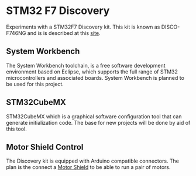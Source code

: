 # STM32 F7 Discovery
Experiments with a STM32F7 Discovery kit. This kit is known as DISCO-F746NG and is is described at this [site](http://www.st.com/content/st_com/en/products/evaluation-tools/product-evaluation-tools/mcu-eval-tools/stm32-mcu-eval-tools/stm32-mcu-discovery-kits/32f746gdiscovery.html "site").

## System Workbench    
The System Workbench toolchain, is a free software development environment based on Eclipse, which supports the full range of STM32 microcontrollers and associated boards. System Workbench is planned to be used for this project.

## STM32CubeMX
STM32CubeMX which is a graphical software configuration tool that can generate initialization code. The base for new projects will be done by aid of this tool.  

## Motor Shield Control
The Discovery kit is equipped with Arduino compatible connectors. The plan is the connect a [Motor Shield](https://www.arduino.cc/en/Main/ArduinoMotorShieldR3 "Motor Shield") to be able to run a pair of motors.   
